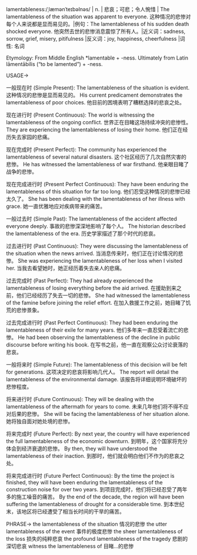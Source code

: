 lamentableness:/ˌlæmənˈteɪbəlnəs/ | n. | 悲哀；可悲；令人惋惜 | The lamentableness of the situation was apparent to everyone.  这种情况的悲惨对每个人来说都是显而易见的。|例句：The lamentableness of his sudden death shocked everyone. 他突然去世的悲惨消息震惊了所有人。|近义词：sadness, sorrow, grief, misery, pitifulness |反义词：joy, happiness, cheerfulness |词性: 名词

Etymology: From Middle English *lamentable + -ness.  Ultimately from Latin lāmentābilis (“to be lamented”) + -ness.

USAGE->

一般现在时 (Simple Present):
The lamentableness of the situation is evident.  这种情况的悲惨是显而易见的。
His current predicament demonstrates the lamentableness of poor choices. 他目前的困境表明了糟糕选择的悲哀之处。


现在进行时 (Present Continuous):
The world is witnessing the lamentableness of the ongoing conflict. 世界正在目睹这场持续冲突的悲惨性。
They are experiencing the lamentableness of losing their home. 他们正在经历失去家园的悲痛。


现在完成时 (Present Perfect):
The community has experienced the lamentableness of several natural disasters. 这个社区经历了几次自然灾害的悲惨。
He has witnessed the lamentableness of war firsthand. 他亲眼目睹了战争的悲惨。


现在完成进行时 (Present Perfect Continuous):
They have been enduring the lamentableness of this situation for far too long.  他们忍受这种情况的悲惨已经太久了。
She has been dealing with the lamentableness of her illness with grace. 她一直优雅地应对疾病带来的痛苦。



一般过去时 (Simple Past):
The lamentableness of the accident affected everyone deeply. 事故的悲惨深深地影响了每个人。
The historian described the lamentableness of the era. 历史学家描述了那个时代的悲哀。



过去进行时 (Past Continuous):
They were discussing the lamentableness of the situation when the news arrived. 当消息传来时，他们正在讨论情况的悲惨。
She was experiencing the lamentableness of her loss when I visited her. 当我去看望她时，她正经历着失去亲人的悲痛。


过去完成时 (Past Perfect):
They had already experienced the lamentableness of losing everything before the aid arrived. 在援助到来之前，他们已经经历了失去一切的悲惨。
She had witnessed the lamentableness of the famine before joining the relief effort. 在加入救援工作之前，她目睹了饥荒的悲惨景象。



过去完成进行时 (Past Perfect Continuous):
They had been enduring the lamentableness of their exile for many years.  他们多年来一直忍受着流亡的悲惨。
He had been observing the lamentableness of the decline in public discourse before writing his book. 在写书之前，他一直在观察公众讨论衰落的悲哀。


一般将来时 (Simple Future):
The lamentableness of this decision will be felt for generations. 这项决定的悲哀将影响几代人。
The report will detail the lamentableness of the environmental damage. 该报告将详细说明环境破坏的悲惨程度。



将来进行时 (Future Continuous):
They will be dealing with the lamentableness of the aftermath for years to come.  未来几年他们将不得不应对后果的悲惨。
She will be facing the lamentableness of her situation alone. 她将独自面对她处境的悲惨。


将来完成时 (Future Perfect):
By next year, the country will have experienced the full lamentableness of the economic downturn. 到明年，这个国家将充分体会到经济衰退的悲惨。
By then, they will have understood the lamentableness of their inaction. 到那时，他们就会明白他们不作为的悲哀之处。


将来完成进行时 (Future Perfect Continuous):
By the time the project is finished, they will have been enduring the lamentableness of the construction noise for over two years. 到项目完成时，他们将已经忍受了两年多的施工噪音的痛苦。
By the end of the decade, the region will have been suffering the lamentableness of drought for a considerable time. 到本世纪末，该地区将已经遭受了相当长时间的干旱的痛苦。



PHRASE->
the lamentableness of the situation  情况的悲惨
the utter lamentableness of the event 事件的极度悲惨
the sheer lamentableness of the loss 损失的纯粹悲哀
the profound lamentableness of the tragedy  悲剧的深切悲哀
witness the lamentableness of  目睹...的悲惨

